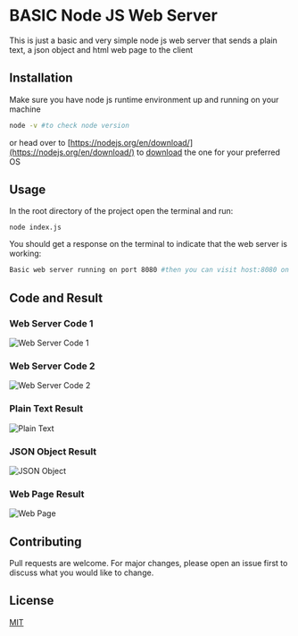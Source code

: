 # BASIC Node JS Web Server

This is just a basic and very simple node js web server that sends a plain text, a json object and html web page to the client

## Installation

Make sure you have node js runtime environment up and running on your machine
```bash
node -v #to check node version
```
or head over to [https://nodejs.org/en/download/](https://nodejs.org/en/download/) to [download](https://nodejs.org/en/download/) the one for your preferred OS

## Usage
In the root directory of the project open the terminal and run:
```node
node index.js
```
You should get a response on the terminal to indicate that the web server is working:
```bash
Basic web server running on port 8080 #then you can visit host:8080 on your browser
```

## Code and Result
### Web Server Code 1
![Web Server Code 1](./images/zuri-server-code-1.jpeg)

### Web Server Code 2
![Web Server Code 2](./images/zuri-server-code-2.jpeg)

### Plain Text Result
![Plain Text](./images/plain-text.jpeg)

### JSON Object Result
![JSON Object](./images/json-api.jpeg)

### Web Page Result
![Web Page](./images/web-page.jpeg)

## Contributing
Pull requests are welcome. For major changes, please open an issue first to discuss what you would like to change.

## License
[MIT](https://choosealicense.com/licenses/mit/)